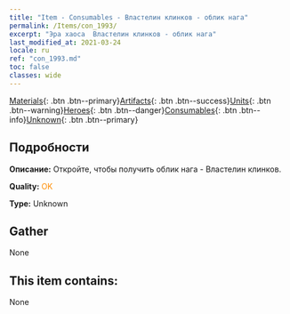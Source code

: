 ```yaml
---
title: "Item - Consumables - Властелин клинков - облик нага"
permalink: /Items/con_1993/
excerpt: "Эра хаоса  Властелин клинков - облик нага"
last_modified_at: 2021-03-24
locale: ru
ref: "con_1993.md"
toc: false
classes: wide
---
```

 [Materials](/ru/Items/){: .btn .btn--primary}[Artifacts](/ru/Items/Artifacts/){: .btn .btn--success}[Units](/ru/Items/Units/){: .btn .btn--warning}[Heroes](/ru/Items/Heroes/){: .btn .btn--danger}[Consumables](/ru/Items/Consumables/){: .btn .btn--info}[Unknown](/ru/Items/Unknown/){: .btn .btn--primary}

## Подробности
 **Описание:** Откройте, чтобы получить облик нага - Властелин клинков.

 **Quality:** <span style="color: #FF8C00">OK</span>

 **Type:** Unknown

## Gather

  None

## This item contains:

  None

